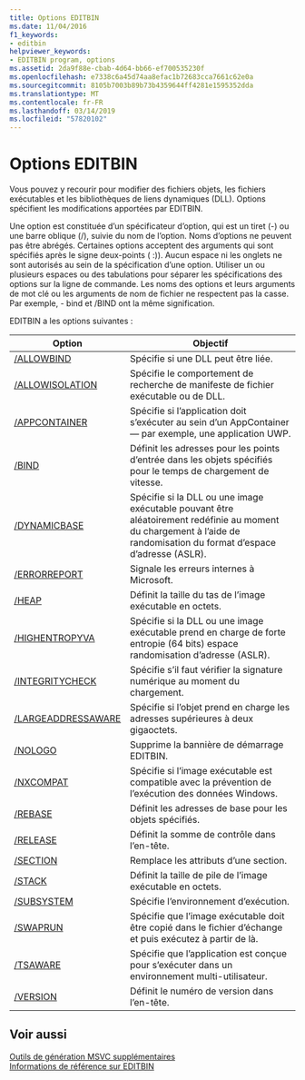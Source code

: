 ```yaml
---
title: Options EDITBIN
ms.date: 11/04/2016
f1_keywords:
- editbin
helpviewer_keywords:
- EDITBIN program, options
ms.assetid: 2da9f88e-cbab-4d64-bb66-ef700535230f
ms.openlocfilehash: e7338c6a45d74aa8efac1b72683cca7661c62e0a
ms.sourcegitcommit: 8105b7003b89b73b4359644ff4281e1595352dda
ms.translationtype: MT
ms.contentlocale: fr-FR
ms.lasthandoff: 03/14/2019
ms.locfileid: "57820102"
---
```

# <a name="editbin-options"></a>Options EDITBIN

Vous pouvez y recourir pour modifier des fichiers objets, les fichiers exécutables et les bibliothèques de liens dynamiques (DLL). Options spécifient les modifications apportées par EDITBIN.

Une option est constituée d’un spécificateur d’option, qui est un tiret (-) ou une barre oblique (/), suivie du nom de l’option. Noms d’options ne peuvent pas être abrégés. Certaines options acceptent des arguments qui sont spécifiés après le signe deux-points ( :)). Aucun espace ni les onglets ne sont autorisés au sein de la spécification d’une option. Utiliser un ou plusieurs espaces ou des tabulations pour séparer les spécifications des options sur la ligne de commande. Les noms des options et leurs arguments de mot clé ou les arguments de nom de fichier ne respectent pas la casse. Par exemple, - bind et /BIND ont la même signification.

EDITBIN a les options suivantes :

|Option|Objectif|
|------------|-------------|
|[/ALLOWBIND](allowbind.md)|Spécifie si une DLL peut être liée.|
|[/ALLOWISOLATION](allowisolation.md)|Spécifie le comportement de recherche de manifeste de fichier exécutable ou de DLL.|
|[/APPCONTAINER](appcontainer.md)|Spécifie si l’application doit s’exécuter au sein d’un AppContainer — par exemple, une application UWP.|
|[/BIND](bind.md)|Définit les adresses pour les points d’entrée dans les objets spécifiés pour le temps de chargement de vitesse.|
|[/DYNAMICBASE](dynamicbase.md)|Spécifie si la DLL ou une image exécutable pouvant être aléatoirement redéfinie au moment du chargement à l’aide de randomisation du format d’espace d’adresse (ASLR).|
|[/ERRORREPORT](errorreport-editbin-exe.md)|Signale les erreurs internes à Microsoft.|
|[/HEAP](heap.md)|Définit la taille du tas de l’image exécutable en octets.|
|[/HIGHENTROPYVA](highentropyva.md)|Spécifie si la DLL ou une image exécutable prend en charge de forte entropie (64 bits) espace randomisation d’adresse (ASLR).|
|[/INTEGRITYCHECK](integritycheck.md)|Spécifie s’il faut vérifier la signature numérique au moment du chargement.|
|[/LARGEADDRESSAWARE](largeaddressaware.md)|Spécifie si l’objet prend en charge les adresses supérieures à deux gigaoctets.|
|[/NOLOGO](nologo-editbin.md)|Supprime la bannière de démarrage EDITBIN.|
|[/NXCOMPAT](nxcompat.md)|Spécifie si l’image exécutable est compatible avec la prévention de l’exécution des données Windows.|
|[/REBASE](rebase.md)|Définit les adresses de base pour les objets spécifiés.|
|[/RELEASE](release.md)|Définit la somme de contrôle dans l’en-tête.|
|[/SECTION](section-editbin.md)|Remplace les attributs d’une section.|
|[/STACK](stack.md)|Définit la taille de pile de l’image exécutable en octets.|
|[/SUBSYSTEM](subsystem.md)|Spécifie l’environnement d’exécution.|
|[/SWAPRUN](swaprun.md)|Spécifie que l’image exécutable doit être copié dans le fichier d’échange et puis exécutez à partir de là.|
|[/TSAWARE](tsaware.md)|Spécifie que l’application est conçue pour s’exécuter dans un environnement multi-utilisateur.|
|[/VERSION](version.md)|Définit le numéro de version dans l’en-tête.|

## <a name="see-also"></a>Voir aussi

[Outils de génération MSVC supplémentaires](c-cpp-build-tools.md)<br/>
[Informations de référence sur EDITBIN](editbin-reference.md)
